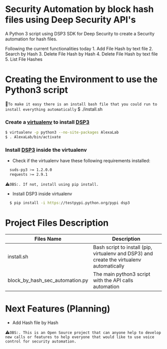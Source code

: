 Security Automation by block hash files using Deep Security API's
===

A Python 3 script using DSP3 SDK for Deep Security to create a Security automation for hash files.

Following the current functionalities today
	1. Add File Hash by text file
	2. Search by Hash
	3. Delete File Hash by Hash
	4. Delete File Hash by text file
	5. List File Hashes


# Creating the Environment to use the Python3 script

:rotating_light:`To make it easy there is an install bash file that you could run to install everything automatically`
$ ./install.sh

### Create a [virtualenv] to install [DSP3]

```sh
$ virtualenv -p python3 --no-site-packages AlexaLab
$ . AlexaLab/bin/activate
```

### Install [DSP3] inside the virtualenv

* Check if the virtualenv have these following requirements installed:
```sh
  suds-py3 >= 1.2.0.0
  requests >= 2.9.1
```
:warning:`OBS:. If not, install using pip install.`

* Install DSP3 inside virtualenv

```sh
  $ pip install -i https://testpypi.python.org/pypi dsp3
```

# Project Files Description

| Files Name | Description |
| ------ | ------ |
| install.sh | Bash script to install (pip, virtualenv and DSP3) and create the virtualenv automatically|
| block_by_hash_sec_automation.py | The main python3 script with the API calls automation|


# Next Features (Planning)
  * Add Hash file by Hash
  
:warning:`OBS:. This is an Open Source project that can anyone help to develop new calls or features to help everyone that would like to use voice control for security automation.`

[//]: # (External Links)
[virtualenv]:https://virtualenv.pypa.io/en/stable/
[DSP3]:http://dsp3.readthedocs.io/en/latest/

